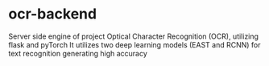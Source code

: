# ocr-backend

Server side engine of project Optical Character Recognition (OCR), utilizing flask and pyTorch
It utilizes two deep learning models (EAST and RCNN) for text recognition generating high accuracy

